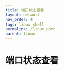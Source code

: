 ```yaml
---
title: 端口状态查看
layout: default
nav_order: 4
tags: linux shell
permalink: /linux_port
parent: linux
---
```

# 端口状态查看
